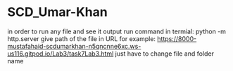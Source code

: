# SCD_Umar-Khan
in order to run any file and see it output 
run command in termial:
python -m http.server 
give path of the file in URL for example:
https://8000-mustafahaid-scdumarkhan-n5qncnne6xc.ws-us116.gitpod.io/Lab3/task7Lab3.html
just have to change file and folder name
